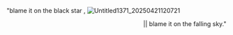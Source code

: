
 "blame it on the black star ,
![Untitled1371_20250421120721](https://github.com/user-attachments/assets/adfb5602-4441-41a5-8534-f076bdde5f92)

 <p align="right">||  blame it on the falling sky."
